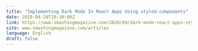 ```yaml
---
title: "Implementing Dark Mode In React Apps Using styled-components"
date: 2020-04-28T10:30:00Z
link: https://www.smashingmagazine.com/2020/04/dark-mode-react-apps-styled-components/?utm_medium=RSS&utm_source=news.12bit.vn
site: www.smashingmagazine.com/articles
language: English
draft: false
---
```

